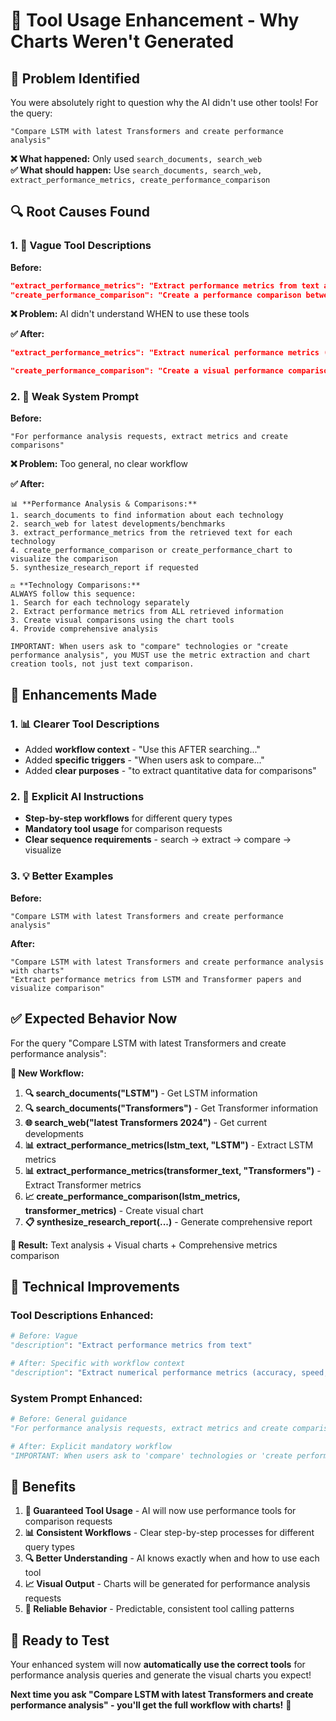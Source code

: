 # 🔧 Tool Usage Enhancement - Why Charts Weren't Generated

## 🎯 **Problem Identified**

You were absolutely right to question why the AI didn't use other tools! For the query:
```
"Compare LSTM with latest Transformers and create performance analysis"
```

**❌ What happened:** Only used `search_documents, search_web`  
**✅ What should happen:** Use `search_documents, search_web, extract_performance_metrics, create_performance_comparison`

## 🔍 **Root Causes Found**

### **1. 📝 Vague Tool Descriptions**
**Before:**
```json
"extract_performance_metrics": "Extract performance metrics from text about a specific technology"
"create_performance_comparison": "Create a performance comparison between two technologies/methods"
```

**❌ Problem:** AI didn't understand WHEN to use these tools

**✅ After:**
```json
"extract_performance_metrics": "Extract numerical performance metrics (accuracy, speed, memory, etc.) from text about a specific technology. Use this AFTER searching documents or web to extract quantitative data for comparisons."

"create_performance_comparison": "Create a visual performance comparison chart between two technologies/methods using extracted metrics data. Use this AFTER extracting metrics from both technologies to create side-by-side comparisons."
```

### **2. 🤖 Weak System Prompt**
**Before:**
```
"For performance analysis requests, extract metrics and create comparisons"
```

**❌ Problem:** Too general, no clear workflow

**✅ After:**
```
📊 **Performance Analysis & Comparisons:**
1. search_documents to find information about each technology
2. search_web for latest developments/benchmarks 
3. extract_performance_metrics from the retrieved text for each technology
4. create_performance_comparison or create_performance_chart to visualize the comparison
5. synthesize_research_report if requested

⚖️ **Technology Comparisons:**
ALWAYS follow this sequence:
1. Search for each technology separately
2. Extract performance metrics from ALL retrieved information
3. Create visual comparisons using the chart tools
4. Provide comprehensive analysis

IMPORTANT: When users ask to "compare" technologies or "create performance analysis", you MUST use the metric extraction and chart creation tools, not just text comparison.
```

## 🚀 **Enhancements Made**

### **1. 📊 Clearer Tool Descriptions**
- Added **workflow context** - "Use this AFTER searching..."
- Added **specific triggers** - "When users ask to compare..."
- Added **clear purposes** - "to extract quantitative data for comparisons"

### **2. 🤖 Explicit AI Instructions**
- **Step-by-step workflows** for different query types
- **Mandatory tool usage** for comparison requests
- **Clear sequence requirements** - search → extract → compare → visualize

### **3. 💡 Better Examples**
**Before:**
```
"Compare LSTM with latest Transformers and create performance analysis"
```

**After:**
```
"Compare LSTM with latest Transformers and create performance analysis with charts"
"Extract performance metrics from LSTM and Transformer papers and visualize comparison"
```

## ✅ **Expected Behavior Now**

For the query "Compare LSTM with latest Transformers and create performance analysis":

**🔄 New Workflow:**
1. **🔍 search_documents("LSTM")** - Get LSTM information
2. **🔍 search_documents("Transformers")** - Get Transformer information  
3. **🌐 search_web("latest Transformers 2024")** - Get current developments
4. **📊 extract_performance_metrics(lstm_text, "LSTM")** - Extract LSTM metrics
5. **📊 extract_performance_metrics(transformer_text, "Transformers")** - Extract Transformer metrics
6. **📈 create_performance_comparison(lstm_metrics, transformer_metrics)** - Create visual chart
7. **📋 synthesize_research_report(...)** - Generate comprehensive report

**🎯 Result:** Text analysis + Visual charts + Comprehensive metrics comparison

## 🔧 **Technical Improvements**

### **Tool Descriptions Enhanced:**
```python
# Before: Vague
"description": "Extract performance metrics from text"

# After: Specific with workflow context  
"description": "Extract numerical performance metrics (accuracy, speed, memory, etc.) from text about a specific technology. Use this AFTER searching documents or web to extract quantitative data for comparisons."
```

### **System Prompt Enhanced:**
```python
# Before: General guidance
"For performance analysis requests, extract metrics and create comparisons"

# After: Explicit mandatory workflow
"IMPORTANT: When users ask to 'compare' technologies or 'create performance analysis', you MUST use the metric extraction and chart creation tools, not just text comparison."
```

## 🎊 **Benefits**

1. **🎯 Guaranteed Tool Usage** - AI will now use performance tools for comparison requests
2. **📊 Consistent Workflows** - Clear step-by-step processes for different query types  
3. **🔍 Better Understanding** - AI knows exactly when and how to use each tool
4. **📈 Visual Output** - Charts will be generated for performance analysis requests
5. **🤖 Reliable Behavior** - Predictable, consistent tool calling patterns

## 🚀 **Ready to Test**

Your enhanced system will now **automatically use the correct tools** for performance analysis queries and generate the visual charts you expect!

**Next time you ask "Compare LSTM with latest Transformers and create performance analysis" - you'll get the full workflow with charts!** 🎨

